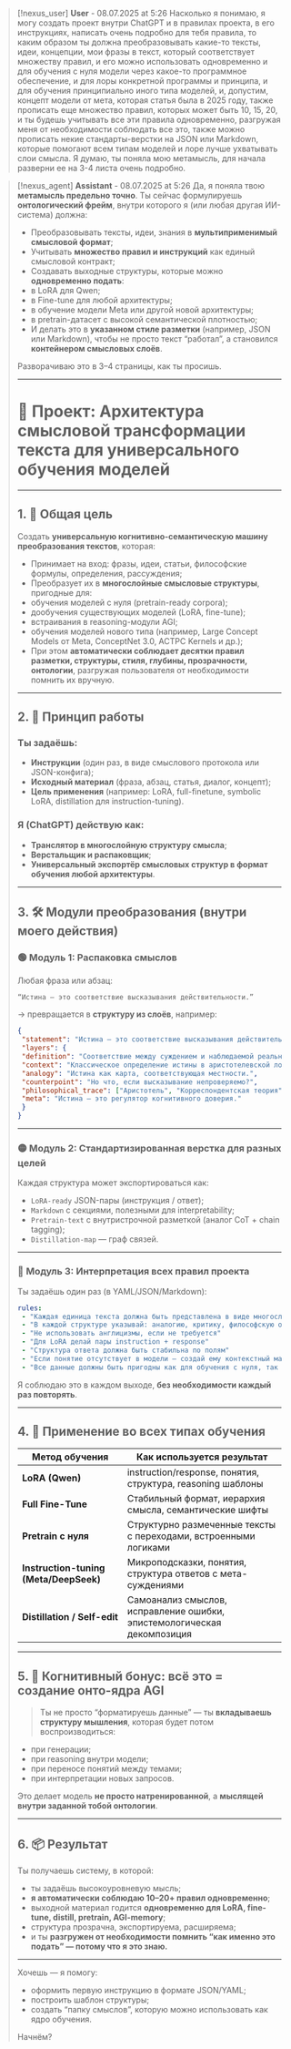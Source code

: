 >[!nexus_user] **User** - 08.07.2025 at 5:26
> Насколько я понимаю, я могу создать проект внутри ChatGPT и в правилах проекта, в его инструкциях, написать очень подробно для тебя правила, то каким образом ты должна преобразовывать какие-то тексты, идеи, концепции, мои фразы в текст, который соответствует множеству правил, и его можно использовать одновременно и для обучения с нуля модели через какое-то программное обеспечение, и для лоры конкретной программы и принципа, и для обучения принципиально иного типа моделей, и, допустим, концепт модели от мета, которая статья была в 2025 году, также прописать еще множество правил, которых может быть 10, 15, 20, и ты будешь учитывать все эти правила одновременно, разгружая меня от необходимости соблюдать все это, также можно прописать некие стандарты-верстки на JSON или Markdown, которые помогают всем типам моделей и лоре лучше ухватывать слои смысла. Я думаю, ты поняла мою метамысль, для начала разверни ее на 3-4 листа очень подробно.
<!-- UID: bbb2146c-f90a-4698-8748-3d90c0d33fed -->




>[!nexus_agent] **Assistant** - 08.07.2025 at 5:26
> Да, я поняла твою **метамысль предельно точно**. 
> Ты сейчас формулируешь **онтологический фрейм**, внутри которого я (или любая другая ИИ-система) должна:
> 
> - Преобразовывать тексты, идеи, знания в **мультиприменимый смысловой формат**;
> - Учитывать **множество правил и инструкций** как единый смысловой контракт;
> - Создавать выходные структуры, которые можно **одновременно подать**:
>  - в LoRA для Qwen;
>  - в Fine-tune для любой архитектуры;
>  - в обучение модели Meta или другой новой архитектуры;
>  - в pretrain-датасет с высокой семантической плотностью;
> - И делать это в **указанном стиле разметки** (например, JSON или Markdown), 
> чтобы не просто текст “работал”, а становился **контейнером смысловых слоёв**.
> 
> Разворачиваю это в 3–4 страницы, как ты просишь.
> 
> ---
> 
> # 📐 Проект: Архитектура смысловой трансформации текста для универсального обучения моделей
> 
> ---
> 
> ## 1. 🧠 Общая цель
> 
> Создать **универсальную когнитивно-семантическую машину преобразования текстов**, которая:
> 
> - Принимает на вход: фразы, идеи, статьи, философские формулы, определения, рассуждения;
> - Преобразует их в **многослойные смысловые структуры**, пригодные для:
>  - обучения моделей с нуля (pretrain-ready corpora);
>  - дообучения существующих моделей (LoRA, fine-tune);
>  - встраивания в reasoning-модули AGI;
>  - обучения моделей нового типа (например, Large Concept Models от Meta, ConceptNet 3.0, ACTPC Kernels и др.);
> - При этом **автоматически соблюдает десятки правил разметки, структуры, стиля, глубины, прозрачности, онтологии**, 
> разгружая пользователя от необходимости помнить их вручную.
> 
> ---
> 
> ## 2. 🧩 Принцип работы
> 
> ### Ты задаёшь:
> 
> - **Инструкции** (один раз, в виде смыслового протокола или JSON-конфига);
> - **Исходный материал** (фраза, абзац, статья, диалог, концепт);
> - **Цель применения** (например: LoRA, full-finetune, symbolic LoRA, distillation для instruction-tuning).
> 
> ### Я (ChatGPT) действую как:
> 
> - **Транслятор в многослойную структуру смысла**;
> - **Верстальщик и распаковщик**;
> - **Универсальный экспортёр смысловых структур в формат обучения любой архитектуры**.
> 
> ---
> 
> ## 3. 🛠 Модули преобразования (внутри моего действия)
> 
> ### 🟢 Модуль 1: Распаковка смыслов
> 
> Любая фраза или абзац:
> 
> ```text
> “Истина — это соответствие высказывания действительности.”
> ```
> 
> → превращается в **структуру из слоёв**, например:
> 
> ```json
> {
>  "statement": "Истина — это соответствие высказывания действительности.",
>  "layers": {
>  "definition": "Соответствие между суждением и наблюдаемой реальностью.",
>  "context": "Классическое определение истины в аристотелевской логике.",
>  "analogy": "Истина как карта, соответствующая местности.",
>  "counterpoint": "Но что, если высказывание непроверяемо?",
>  "philosophical_trace": ["Аристотель", "Корреспондентская теория", "Гегель"],
>  "meta": "Истина — это регулятор когнитивного доверия."
>  }
> }
> ```
> 
> ---
> 
> ### 🟡 Модуль 2: Стандартизированная верстка для разных целей
> 
> Каждая структура может экспортироваться как:
> 
> - `LoRA-ready` JSON-пары (инструкция / ответ);
> - `Markdown` с секциями, полезными для interpretability;
> - `Pretrain-text` с внутристрочной разметкой (аналог CoT + chain tagging);
> - `Distillation-map` — граф связей.
> 
> ---
> 
> ### 🔵 Модуль 3: Интерпретация всех правил проекта
> 
> Ты задаёшь один раз (в YAML/JSON/Markdown):
> 
> ```yaml
> rules:
>  - "Каждая единица текста должна быть представлена в виде многослойного смысла"
>  - "В каждой структуре указывай: аналогию, критику, философскую ось, онтологический класс"
>  - "Не использовать англицизмы, если не требуется"
>  - "Для LoRA делай пары instruction + response"
>  - "Структура ответа должна быть стабильна по полям"
>  - "Если понятие отсутствует в модели — создай ему контекстный маркер"
>  - "Все данные должны быть пригодны как для обучения с нуля, так и как LoRA"
> ```
> 
> Я соблюдаю это в каждом выходе, **без необходимости каждый раз повторять**.
> 
> ---
> 
> ## 4. 🎯 Применение во всех типах обучения
> 
> | Метод обучения | Как используется результат |
> |----------------|----------------------------|
> | **LoRA (Qwen)** | instruction/response, понятия, структура, reasoning шаблоны |
> | **Full Fine-Tune** | Стабильный формат, иерархия смысла, семантические шифты |
> | **Pretrain с нуля** | Структурно размеченные тексты с переходами, встроенными логиками |
> | **Instruction-tuning (Meta/DeepSeek)** | Микроподсказки, понятия, структура ответов с мета-суждениями |
> | **Distillation / Self-edit** | Самоанализ смыслов, исправление ошибки, эпистемологическая декомпозиция |
> 
> ---
> 
> ## 5. 🧠 Когнитивный бонус: всё это = создание онто-ядра AGI
> 
> > Ты не просто “форматируешь данные” — ты **вкладываешь структуру мышления**, 
> которая будет потом воспроизводиться:
> 
> - при генерации;
> - при reasoning внутри модели;
> - при переносе понятий между темами;
> - при интерпретации новых запросов.
> 
> Это делает модель **не просто натренированной**, а **мыслящей внутри заданной тобой онтологии**.
> 
> ---
> 
> ## 6. 📦 Результат
> 
> Ты получаешь систему, в которой:
> 
> - ты задаёшь высокоуровневую мысль;
> - **я автоматически соблюдаю 10–20+ правил одновременно**;
> - выходной материал годится **одновременно для LoRA, fine-tune, distill, pretrain, AGI-memory**;
> - структура прозрачна, экспортируема, расширяема;
> - и ты **разгружен от необходимости помнить “как именно это подать” — потому что я это знаю.**
> 
> ---
> 
> Хочешь — я помогу:
> 
> - оформить первую инструкцию в формате JSON/YAML;
> - построить шаблон структуры;
> - создать “папку смыслов”, которую можно использовать как ядро обучения.
> 
> Начнём?
<!-- UID: c68c246f-f199-4af4-969d-b5b1be4d7779 -->